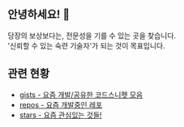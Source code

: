 ## 안녕하세요! :wave:
당장의 보상보다는, 전문성을 기를 수 있는 곳을 찾습니다.  
'신뢰할 수 있는 숙련 기술자'가 되는 것이 목표입니다.   
          
## 관련 현황
- [gists - 요즘 개발/공유한 코드스니펫 모음](https://gist.github.com/tae0y)    
- [repos - 요즘 개발중인 레포](https://github.com/tae0y?tab=repositories)  
- [stars - 요즘 관심있는 것들!](https://github.com/tae0y?tab=stars)     
